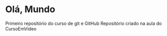 # Olá, Mundo
 Primeiro repositório do curso de git e GitHub
 Repositório criado na aula do CursoEmVideo

